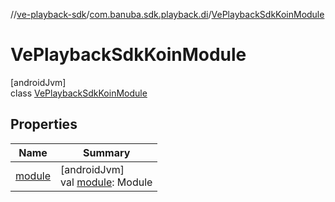 //[ve-playback-sdk](../../../index.md)/[com.banuba.sdk.playback.di](../index.md)/[VePlaybackSdkKoinModule](index.md)

# VePlaybackSdkKoinModule

[androidJvm]\
class [VePlaybackSdkKoinModule](index.md)

## Properties

| Name | Summary |
|---|---|
| [module](module.md) | [androidJvm]<br>val [module](module.md): Module |

